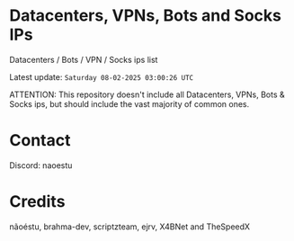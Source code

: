 # Datacenters, VPNs, Bots and Socks IPs
 
Datacenters / Bots / VPN / Socks ips list

Latest update: `Saturday 08-02-2025 03:00:26 UTC` 

ATTENTION: This repository doesn't include all Datacenters, VPNs, Bots & Socks ips, 
but should include the vast majority of common ones.

# Contact
Discord: naoestu

# Credits
nãoéstu, brahma-dev, scriptzteam, ejrv, X4BNet and TheSpeedX

